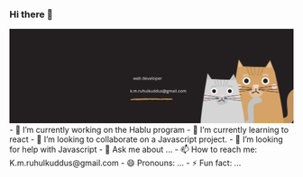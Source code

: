 ### Hi there 👋
  <img src="https://github.com/Ruhul1994/Ruhul1994/blob/main/web%20developer.png">
- 🔭 I’m currently working on the Hablu program
- 🌱 I’m currently learning to react
- 👯 I’m looking to collaborate on a Javascript project.
- 🤔 I’m looking for help with Javascript 
- 💬 Ask me about ...
- 📫 How to reach me: K.m.ruhulkuddus@gmail.com
- 😄 Pronouns: ...
- ⚡ Fun fact: ...

